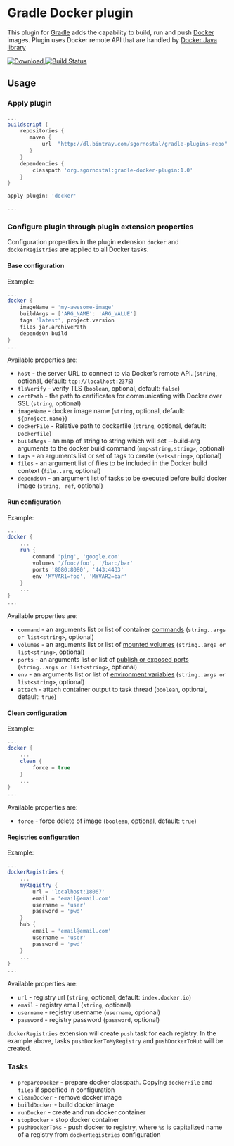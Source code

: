 # Gradle Docker plugin

This plugin for [Gradle](http://www.gradle.org/) adds the capability to build, run and push [Docker](http://docker.io/) images.
Plugin uses Docker remote API that are handled by [Docker Java library](https://github.com/docker-java/docker-java)

[ ![Download](https://api.bintray.com/packages/sgornostal/gradle-plugins-repo/org.sgornostal:gradle-docker-plugin/images/download.svg) ](https://bintray.com/jfrog/jfrog-jars/gradle-bintray-plugin/_latestVersion)
[![Build Status](https://travis-ci.org/sgornostal/gradle-docker-plugin.svg?branch=master)](https://travis-ci.org/sgornostal/gradle-docker-plugin)

## Usage
### Apply plugin
```gradle
...
buildscript {
    repositories {
       maven {
           url  "http://dl.bintray.com/sgornostal/gradle-plugins-repo" 
       }
    }
    dependencies {
        classpath 'org.sgornostal:gradle-docker-plugin:1.0'
    }
}

apply plugin: 'docker'

...
```

### Configure plugin through plugin extension properties
Configuration properties in the plugin extension `docker` and `dockerRegistries` are applied to all Docker tasks.

#### Base configuration

Example:
```gradle
...
docker {
    imageName = 'my-awesome-image'
    buildArgs = ['ARG_NAME': 'ARG_VALUE']
    tags 'latest', project.version
    files jar.archivePath
    dependsOn build   
}
...
```

Available properties are:
- `host` - the server URL to connect to via Docker’s remote API. (`string`, optional, default: `tcp://localhost:2375`)
- `tlsVerify` - verify TLS (`boolean`, optional, default: `false`)
- `certPath` - the path to certificates for communicating with Docker over SSL (`string`, optional)
- `imageName` - docker image name (`string`, optional, default: `${project.name}`)
- `dockerFile` - Relative path to dockerfile (`string`, optional, default: `Dockerfile`)
- `buildArgs` - an map of string to string which will set --build-arg arguments to the docker build command (`map<string,string>`, optional)
- `tags` - an arguments list or set of tags to create (`set<string>`, optional)
- `files` - an argument list of files to be included in the Docker build context (`file..arg`, optional)
- `dependsOn` - an argument list of tasks to be executed before build docker image (`string, ref`, optional)

#### Run configuration

Example:
```gradle
...
docker {
    ...
    run {
        command 'ping', 'google.com'
        volumes '/foo:/foo', '/bar:/bar'
        ports '8080:8080', '443:4433'
        env 'MYVAR1=foo', 'MYVAR2=bar'                                       
    }
    ...
}
...
```

Available properties are:
- `command` - an arguments list or list of container [commands](https://docs.docker.com/engine/reference/commandline/run/#/parent-command) 
(`string..args or list<string>`, optional)
- `volumes` - an arguments list or list of [mounted volumes](https://docs.docker.com/engine/reference/commandline/run/#/mount-volume--v---read-only) 
(`string..args or list<string>`, optional)
- `ports` - an arguments list or list of [publish or exposed ports](https://docs.docker.com/engine/reference/commandline/run/#/publish-or-expose-port--p---expose) 
(`string..args or list<string>`, optional)
- `env` - an arguments list or list of [environment variables](https://docs.docker.com/engine/reference/commandline/run/#/set-environment-variables--e---env---env-file) 
(`string..args or list<string>`, optional)
- `attach` - attach container output to task thread (`boolean`, optional, default: `true`) 

#### Clean configuration

Example:
```gradle
...
docker {
    ...
    clean {
        force = true                                   
    }
    ...
}
...
```

Available properties are:
- `force` - force delete of image (`boolean`, optional, default: `true`)

#### Registries configuration

Example:
```gradle
...
dockerRegistries {
    ...
    myRegistry {
        url = 'localhost:18067'
        email = 'email@email.com'
        username = 'user'
        password = 'pwd'
    }
    hub {
        email = 'email@email.com'
        username = 'user'
        password = 'pwd'
    }
    ...
}
...
```

Available properties are:
- `url` - registry url (`string`, optional, default: `index.docker.io`)
- `email` - registry email (`string`, optional)
- `username` - registry username (`username`, optional)
- `password` - registry password (`password`, optional)

`dockerRegistries` extension will create `push` task for each registry. 
In the example above, tasks `pushDockerToMyRegistry` and `pushDockerToHub` will be created.

### Tasks
- `prepareDocker` - prepare docker classpath. Copying `dockerFile` and `files` if specified in configuration
- `cleanDocker` - remove docker image
- `buildDocker` - build docker image
- `runDocker` - create and run docker container
- `stopDocker` - stop docker container
- `pushDockerTo%s` - push docker to registry, where `%s` is capitalized name of a registry from `dockerRegistries` configuration 